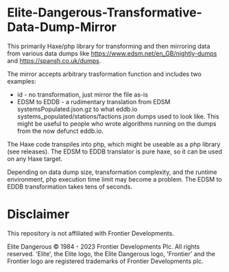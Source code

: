 # Elite-Dangerous-Transformative-Data-Dump-Mirror

This primarily Haxe/php library for transforming and then mirroring data from various data dumps like https://www.edsm.net/en_GB/nightly-dumps and https://spansh.co.uk/dumps.

The mirror accepts arbitrary trasformation function and includes two examples:
 * id           - no transformation, just mirror the file as-is
 * EDSM to EDDB - a rudimentary translation from EDSM systemsPopulated.json.gz to what eddb.io systems_populated/stations/factions json dumps used to look like. This might be useful to people who wrote algorithms running on the dumps from the now defunct eddb.io.
 
The Haxe code transpiles into php, which might be useable as a php library (see releases). The EDSM to EDDB translator is pure haxe, so it can be used on any Haxe target.

Depending on data dump size, transformation complexity, and the runtime environment, php execution time limit may become a problem. The EDSM to EDDB transformation takes tens of seconds.

# Disclaimer

This repository is not affiliated with Frontier Developments.

Elite Dangerous © 1984 - 2023 Frontier Developments Plc. All rights reserved. 'Elite', the Elite logo, the Elite Dangerous logo, 'Frontier' and the Frontier logo are registered trademarks of Frontier Developments plc.
